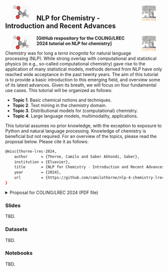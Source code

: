 <img align="left" src="./cover-logos/molecule.jpg" alt="molecule" width="60" hspace="20">
<img align="right" src="./cover-logos/logo-elsevier.jpg" alt="elsevier" width="48" hspace="20">

## NLP for Chemistry - Introduction and Recent Advances

<img align="left" src="./cover-logos/molecule.jpg" alt="molecule" width="60" hspace="20">
<img align="right" src="./cover-logos/logo-elsevier.jpg" alt="elsevier" width="48" hspace="20">

**[GitHub respository for the COLING/LREC 2024 tutorial on NLP for chemistry]**

Chemistry was for long a *terra incognita* for natural language processing (NLP). While strong overlap with computational and statistical physics (in e.g., so-called computational chemistry) gave rise to the application of many statistical models, methods derived from NLP have only reached wide acceptance in the past twenty years. The aim of this tutorial is to provide a basic introduction to this emerging field, and overview some of its latest advances. Given its breath, we will focus on four fundamental use cases. This tutorial will be organized as follows:

* **Topic 1**. Basic chemical notions and techniques.
* **Topic 2**. Text mining in the chemistry domain.
* **Topic 3**. Distributional models for (computational) chemistry.
* **Topic 4**. Large language models, multimodality, applications.

This tutorial assumes no prior knowledge, with the exception to exposure to Python and natural language processing. Knowledge of chemistry is beneficial but not required. For an overview of the topics, please read the proposal below. Please cite it as follows:
```bash
@misc{thorne-lrec-2024,
  	author		= {Thorne, Camilo and Saber Akhondi, Saber},
  	institution	= {Elsevier},
 	title 		= {NLP for Chemistry - Introduction and Recent Advances},
  	year 		= {2024},
  	url 		= {https://github.com/camilothorne/nlp-4-chemistry-lrec-2024}
}
````

<details>
	<summary>Proposal for COLING/LREC 2024 (PDF file)</summary>
<center>
<object data="./proposal-text/lrec-2024.pdf" type="application/pdf" width="300px" height="300px">
    <embed src="./proposal-text/lrec-2024.pdf">
        <p>This browser does not support PDFs. Please download the PDF to view it: <a href="./proposal-text/lrec-2024.pdf">Download PDF</a>.</p>
    </embed>
</object>
</center>
</details>

### Slides

TBD.

### Datasets

TBD.

### Notebooks

TBD.

